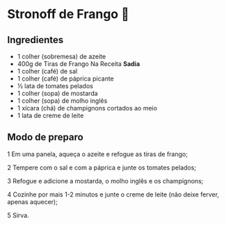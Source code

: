 # Stronoff de Frango :chicken:

## Ingredientes

- 1 colher (sobremesa) de azeite
- 400g de Tiras de Frango Na Receita **Sadia**
- 1 colher (café) de sal
- 1 colher (café) de páprica picante
- ½ lata de tomates pelados
- 1 colher (sopa) de mostarda
- 1 colher (sopa) de molho inglês
- 1 xícara (chá) de champignons cortados ao meio
- 1 lata de creme de leite

## Modo de preparo

1 Em uma panela, aqueça o azeite e refogue as tiras de frango;

2 Tempere com o sal e com a páprica e junte os tomates pelados;

3 Refogue e adicione a mostarda, o molho inglês e os champignons;

4 Cozinhe por mais 1-2 minutos e junte o creme de leite (não deixe ferver, apenas aquecer);

5 Sirva.

